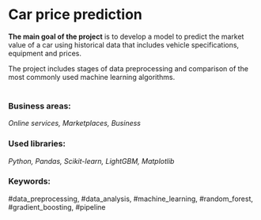 # Car price prediction

**The main goal of the project** is to develop a model to predict the market value of a car using historical data that includes vehicle specifications, equipment and prices. 

The project includes stages of data preprocessing and comparison of the most commonly used machine learning algorithms. <br><br>

### Business areas:
*Online services, Marketplaces, Business*

### Used libraries:
*Python, Pandas, Scikit-learn, LightGBM, Matplotlib*

### Keywords:
#data_preprocessing, #data_analysis, #machine_learning, #random_forest, #gradient_boosting, #pipeline
